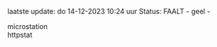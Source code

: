 laatste update: 
do 14-12-2023 10:24   uur 
Status: FAALT - geel - 
<div class="service Y">microstation</div><div class="service G">httpstat</div>